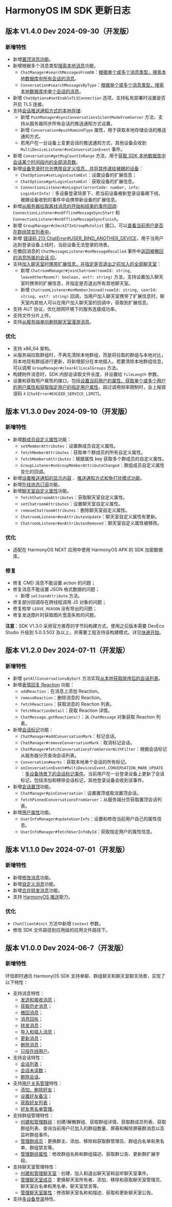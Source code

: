# HarmonyOS IM SDK 更新日志

<Toc />

## 版本 V1.4.0 Dev 2024-09-30（开发版）

### 新增特性

- 新增[置顶消息功能](message_pin.html#消息置顶)。
- 新增根据多个消息类型[搜索本地消息](message_search.html)功能。
  - `ChatManager#searchMessagesFromDB`：[根据单个或多个消息类型，搜索本地数据库中所有会话的消息](message_search.html#根据消息类型搜索会话消息)。
  - `Conversation#searchMessagesByType`：[根据单个或多个消息类型，搜索本地数据库中单个会话的消息](message_search.html#根据消息类型搜索会话消息)。
- 新增 `ChatOptions#setEnableTLSConnection` 选项，支持私有部署时设置是否开启 TLS 连接。
- 支持[会话推送通知方式的本地存储](/document/harmonyos/push/push_notification_mode_dnd.html#从服务器获取所有会话的推送通知方式设置):
  - 新增 `PushManager#syncConversationsSilentModeFromServer` 方法，支持从服务器同步所有会话的推送通知方式设置。
  - 新增 `Conversation#pushRemindType` 属性，用于获取本地存储会话的推送通知方式。
  - 若用户在一台设备上变更会话的推送通知方式，其他设备会收到 `MultiDeviceListener#onConversationEvent` 事件。
- 新增 `Conversation#getMsgCountInRange` 方法，用于[获取 SDK 本地数据库中会话某个时间段内的全部消息数](message_retrieve.html#获取会话在一定时间内的消息数)。
- 新增[设备登录时允许携带自定义信息，并将其传递给被踢的设备](multi_device.html#设置登录设备的扩展信息)：
  - `ChatOptions#setLoginCustomExt`：设置设备的扩展信息；
  - `ChatOptions#getLoginCustomExt`：获取设备的扩展信息。
  - `ConnectionListener#onLogout(errorCode: number, info: LoginExtInfo)`：多设备登录场景下，若当前设备被新登录设备踢下线，被踢设备收到的事件中会携带新设备的扩展信息。
- 新增[从服务器拉取离线消息的开始和结束的事件回调](overview.html#连接状态相关): `ConnectionListener#onOfflineMessageSyncStart` 和 `ConnectionListener#onOfflineMessageSyncFinish`。
- 新增 `GroupManager#checkIfInGroupMutelist` 接口，可以[查看当前用户是否在群组禁言列表中](group_members.html#检查自己是否在禁言列表中)。
- 新增 [错误码 213 ChatError#USER_BIND_ANOTHER_DEVICE](error.html)，用于当用户达到登录设备上线时，当前设备无法登录的场景。
- 在撤回消息的 `ChatMessageListener#onMessageRecalled` 事件中[返回被撤回的消息所属的会话 ID](message_recall.html#设置消息撤回监听)。
- 支持[加入聊天室时携带扩展信息，并指定是否退出之前加入的全部聊天室](room_manage.html#加入聊天室)：
  - 新增 `ChatroomManager#joinChatroom(roomId: string, leaveOtherRooms?: boolean, ext?: string)` 方法，支持设置加入聊天室时携带的扩展信息，并指定是否退出所有其他聊天室。
  - 新增 `ChatroomListener#onMemberJoined(roomId: string, userId: string, ext?: string)` 回调，当用户加入聊天室携带了扩展信息时，聊天室内其他人可以在用户加入聊天室的回调中，获取到扩展信息。
- 支持 AUT 协议，优化弱网环境下的服务连接成功率。
- 支持文件分片上传。
- 支持[从服务端单向删除聊天室漫游消息](message_delete.html#单向删除服务端的历史消息)。

### 优化

- 支持 x86_64 架构。
- 从服务端拉取群组时，不再先清除本地群组，而是将拉取的群组与本地对比，将本地现有群组进行更新，将新增部分在本地插入。若要清除本地群组信息，可以调用 `GroupManager#clearAllLocalGroups` 方法。
- 构建附件消息时，SDK 内部会读取文件长度，并设置给 `fileLength` 参数。
- 设置和获取用户属性的接口，包括[设置当前用户的属性、获取单个或多个用户的用户属性和获取指定用户的指定用户属性](userprofile.html)，超过调用频率限制时，会上报错误码 `4` (`ChatError#EXCEED_SERVICE_LIMIT`)。

## 版本 V1.3.0 Dev 2024-09-10（开发版）

### 新增特性

- 新增[群成员自定义属性](group_members.html#管理群成员的自定义属性)功能：
  - `setMemberAttributes`：设置群成员自定义属性。
  - `fetchMemberAttributes`：获取单个群成员的所有自定义属性。
  - `fetchMembersAttributes`：根据属性 key 获取多个群成员的自定义属性。
  - `GroupListener#onGroupMemberAttributeChanged`：群组成员自定义属性变化的回调。
- 新增[设置推送通知的显示内容](/document/harmonyos/push/push_display.html) 、[推送通知方式和免打扰模式功能](/document/harmonyos/push/push_notification_mode_dnd.html)。
- 新增[在线状态订阅](presence.html)功能。
- 新增[聊天室自定义属性](room_attributes.html#管理聊天室自定义属性-key-value)功能。
  - `fetchChatroomAttributes`：获取聊天室自定义属性。
  - `setChatroomAttributes`：设置聊天室自定义属性。
  - `removeChatroomAttributes`：删除聊天室自定义属性。
  - `ChatroomListener#onAttributesUpdate`：聊天室自定义属性有更新。
  - `ChatroomListener#onAttributesRemoved`：聊天室自定义属性被移除。

### 优化

- 适配在 HarmonyOS NEXT 应用中使用 HarmonyOS APK 的 SDK 加密数据库。

### 修复

- 修复 CMD 消息不能设置 action 的问题；
- 修复消息不能设置 JSON 格式数据的问题；
  - 新增 `setJsonAttribute` 方法。
- 修复部分回调存在跨线程调用 JS 对象的问题；
- 修复枚举 `LEAVE_REASON` 没有导出的问题；
- 修复发送图片时获取图片宽高失败的问题。

**注意**：SDK V1.3.0 采用官方推荐的字节码构建方式，使用之后版本需要 DevEco Studio 升级到 5.0.3.502 及以上，并需要工程支持该构建模式。详见[快速开始](quickstart.html)。

## 版本 V1.2.0 Dev 2024-07-11（开发版）

### 新增特性

- 新增 `getAllConversationsBySort` 方法实现[从本地获取排序后的会话列表](conversation_list.html#一次性获取本地所有会话)。 
- 新增[表情回复 Reaction](reaction.html) 功能：
  - `addReaction`：在消息上添加 Reaction。
  - `removeReaction`：删除消息的 Reaction。
  - `fetchReactions`：获取消息的 Reaction 列表。
  - `fetchReactionDetail`：获取 Reaction 详情。
  - `ChatMessage.getReactions()`：从 `ChatMessage` 对象获取 Reaction 列表。
- 新增[会话标记](conversation_mark.html)功能：
  - `ChatManager#addConversationMark`：标记会话。
  - `ChatManager#removeConversationMark`：取消标记会话。
  - `ChatManager#fetchConversationsFromServerWithFilter`：根据会话标记从服务器分页查询会话列表。
  - `Conversation#marks`：获取本地单个会话的所有标记。
  - `onConversationEvent#MultiDevicesEvent.CONVERSATION_MARK_UPDATE`：[多设备场景下的会话标记事件](multi_device.html#获取其他设备上的操作)。当前用户在一台登录设备上更新了会话标记，包括添加和移除会话标记，其他登录设备会收到该事件。
- 新增[会话置顶](conversation_pin.html)功能。
  - `ChatManager#pinConversation`：设置置顶或取消置顶会话。
  - `fetchPinnedConversationsFromServer`：从服务端分页获取置顶会话列表。
- 新增[用户属性](userprofile.html)功能。
  - `UserInfoManager#updateUserInfo`：设置和修改当前用户自己的属性信息。
  - `UserInfoManager#fetchUserInfoById`：获取指定用户的属性信息。

## 版本 V1.1.0 Dev 2024-07-01（开发版）

### 新增特性

- 新增[修改消息](message_modify.html)功能。
- 新增[自定义消息](message_send_receive.html#发送自定义类型消息)功能。
- 新增[合并转发消息](message_send_receive.html#发送和接收合并消息)功能。
- 支持 [HarmonyOS 推送](/document/harmonyos/push/push_overview.html)能力。

### 优化

- `ChatClient#init` 方法中新增 `Context` 参数。
- 修改 SDK 文件路径到应用级的应用文件路径下。

## 版本 V1.0.0 Dev 2024-06-7（开发版）

### 新增特性

环信即时通讯 HarmonyOS SDK 支持单聊、群组聊天和聊天室聊天场景，实现了以下特性：

- 支持消息特性：
  - [发送和接收消息](message_send_receive.html)；
  - [获取历史消息](message_retrieve.html)；
  - [撤回消息](message_recall.html)；
  - [消息回执](message_receipt.html)；
  - [转发消息](message_forward.html)；
  - [导入和插入消息](message_import_insert.html)；
  - [更新消息](message_update.html)；
  - [删除消息](message_delete.html)；
  - [只投在线用户](message_deliver_only_online.html)。
- 支持会话特性：
  - [会话列表](conversation_list.html)；
  - [会话未读数](conversation_unread.html)；
  - [删除会话](conversation_delete.html)。
- 支持[用户关系管理](user_relationship.html)特性：
  - [添加、删除好友](user_relationship.html#添加好友)；
  - [设置好友备注](user_relationship.html#设置好友备注)；
  - [获取好友列表](user_relationship.html#从服务端获取好友列表)；
  - [好友黑名单管理](user_relationship.html#添加用户到黑名单)。
- 支持群组管理特性：
  - [创建和管理群组](group_manage.html)：创建/解散群组、获取群组详情、获取群成员列表、获取群组列表、查询当前用户已加入的群组数量、屏蔽和解除屏蔽群消息以及监听群组事件。
  - [管理群成员](group_members.html)：更换群主、添加、移除和获取群管理员、群组白名单和黑名单、群组禁言等。
  - [管理群组属性](group_attributes.html)：修改群组名称和群组描述、获取群公告、更新群扩展字段。 
- 支持聊天室管理特性：
  - [创建和管理聊天室](room_manage.html)：创建、加入和退出聊天室和监听聊天室事件。
  - [管理聊天室成员](room_members.html)：更换聊天室所有者、添加、移除和获取聊天室管理员、聊天室白名单和黑名单、聊天室禁言等。
  - [管理聊天室属性](room_attributes.html)：修改聊天室名称和描述、获取和更新聊天室公告。 
- 支持[多设备登录](multi_device.html)特性。  




